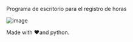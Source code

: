 Programa de escritorio para el registro de horas


![image](https://github.com/castellanosfelipe/Prueba-1---llamar-con-llave-foranea/assets/58230382/327ae802-1854-4126-9a55-7a5dadc9ffb8)

Made with ❤️and python.
